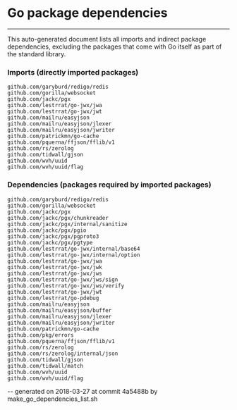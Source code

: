 # Go package dependencies
-------------------------

This auto-generated document lists all imports and indirect package dependencies, excluding the packages that come with Go itself as part of the standard library.

### Imports (directly imported packages)

	github.com/garyburd/redigo/redis
	github.com/gorilla/websocket
	github.com/jackc/pgx
	github.com/lestrrat/go-jwx/jwa
	github.com/lestrrat/go-jwx/jwt
	github.com/mailru/easyjson
	github.com/mailru/easyjson/jlexer
	github.com/mailru/easyjson/jwriter
	github.com/patrickmn/go-cache
	github.com/pquerna/ffjson/fflib/v1
	github.com/rs/zerolog
	github.com/tidwall/gjson
	github.com/wvh/uuid
	github.com/wvh/uuid/flag

### Dependencies (packages required by imported packages)

	github.com/garyburd/redigo/redis
	github.com/gorilla/websocket
	github.com/jackc/pgx
	github.com/jackc/pgx/chunkreader
	github.com/jackc/pgx/internal/sanitize
	github.com/jackc/pgx/pgio
	github.com/jackc/pgx/pgproto3
	github.com/jackc/pgx/pgtype
	github.com/lestrrat/go-jwx/internal/base64
	github.com/lestrrat/go-jwx/internal/option
	github.com/lestrrat/go-jwx/jwa
	github.com/lestrrat/go-jwx/jwk
	github.com/lestrrat/go-jwx/jws
	github.com/lestrrat/go-jwx/jws/sign
	github.com/lestrrat/go-jwx/jws/verify
	github.com/lestrrat/go-jwx/jwt
	github.com/lestrrat/go-pdebug
	github.com/mailru/easyjson
	github.com/mailru/easyjson/buffer
	github.com/mailru/easyjson/jlexer
	github.com/mailru/easyjson/jwriter
	github.com/patrickmn/go-cache
	github.com/pkg/errors
	github.com/pquerna/ffjson/fflib/v1
	github.com/rs/zerolog
	github.com/rs/zerolog/internal/json
	github.com/tidwall/gjson
	github.com/tidwall/match
	github.com/wvh/uuid
	github.com/wvh/uuid/flag

-- 
generated on 2018-03-27 at commit 4a5488b by make_go_dependencies_list.sh

